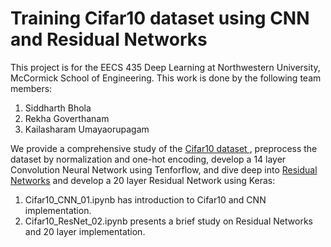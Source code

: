 # Training Cifar10 dataset using CNN and Residual Networks
This project is for the EECS 435 Deep Learning at Northwestern University, McCormick School of Engineering. This work is done by the following team members:
1. Siddharth Bhola
2. Rekha Goverthanam
3. Kailasharam Umayaorupagam

We provide a comprehensive study of the [Cifar10 dataset ](https://www.cs.toronto.edu/~kriz/cifar.html), preprocess the dataset by normalization and one-hot encoding, develop a 14 layer Convolution Neural Network using Tenforflow, and dive deep into [Residual Networks](https://arxiv.org/pdf/1512.03385.pdf) and develop a 20 layer Residual Network using Keras:
1.  Cifar10_CNN_01.ipynb has introduction to Cifar10 and CNN implementation.
2.  Cifar10_ResNet_02.ipynb presents a brief study on Residual Networks and 20 layer implementation.